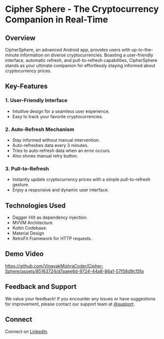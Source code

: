 # Cipher Sphere - The Cryptocurrency Companion in Real-Time

## Overview

CipherSphere, an advanced Android app, provides users with up-to-the-minute information on diverse cryptocurrencies. Boasting a user-friendly interface, automatic refresh, and pull-to-refresh capabilities, CipherSphere stands as your ultimate companion for effortlessly staying informed about cryptocurrency prices.

## Key-Features

### 1. User-Friendly Interface
   - Intuitive design for a seamless user experience.
   - Easy to track your favorite cryptocurrencies.

### 2. Auto-Refresh Mechanism
   - Stay informed without manual intervention.
   - Auto-refreshes data every 3 minutes.
   - Tries to auto-refresh data when an error occurs.
   - Also shows manual retry button.

### 3. Pull-to-Refresh
   - Instantly update cryptocurrency prices with a simple pull-to-refresh gesture.
   - Enjoy a responsive and dynamic user interface.

## Technologies Used
   - Dagger Hilt as dependency injection.
   - MVVM Architecture
   - Kotlin Codebase.
   - Material Design
   - RetroFit Framework for HTTP requests.

## Demo Video

https://github.com/VinayakMishraCoder/Cipher-Sphere/assets/85163724/d7aaee6d-9724-44a8-86a1-57f58d9c15fa

## Feedback and Support

We value your feedback! If you encounter any issues or have suggestions for improvement, please contact our support team at [@support](mailto:vinayakfredrics@gmail.com).

## Connect

Connect on [LinkedIn](https://www.linkedin.com/in/vinayak-mishra-235600211/).
